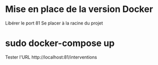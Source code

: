 Mise en place de la version Docker
==================================
Libérer le port 81
Se placer à la racine du projet
# sudo docker-compose up

Tester l'URL http://localhost:81/interventions
